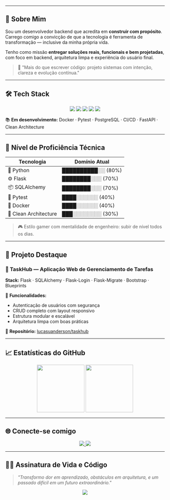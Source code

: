 
---

## 📌 Sobre Mim

Sou um desenvolvedor backend que acredita em **construir com propósito**. Carrego comigo a convicção de que a tecnologia é ferramenta de transformação — inclusive da minha própria vida.

Tenho como missão **entregar soluções reais, funcionais e bem projetadas**, com foco em backend, arquitetura limpa e experiência do usuário final.

> 🧩 "Mais do que escrever código: projeto sistemas com intenção, clareza e evolução contínua."

---

## 🛠️ Tech Stack

<div align="center">
  <img src="https://img.shields.io/badge/Python-2F2F2F?style=for-the-badge&logo=python&logoColor=00FF9F" />
  <img src="https://img.shields.io/badge/Flask-2F2F2F?style=for-the-badge&logo=flask&logoColor=white" />
  <img src="https://img.shields.io/badge/SQLAlchemy-2F2F2F?style=for-the-badge&logo=sqlalchemy&logoColor=FFD700" />
  <img src="https://img.shields.io/badge/Git-2F2F2F?style=for-the-badge&logo=git&logoColor=FF4500" />
  <img src="https://img.shields.io/badge/Bootstrap-2F2F2F?style=for-the-badge&logo=bootstrap&logoColor=7952B3" />
</div>

📚 **Em desenvolvimento:** Docker · Pytest · PostgreSQL · CI/CD · FastAPI · Clean Architecture

---

## 🔁 Nível de Proficiência Técnica

| Tecnologia           | Domínio Atual         |
|----------------------|------------------------|
| 🐍 Python            | ██████████░░ (80%)     |
| ⚙️ Flask             | ████████░░░ (70%)      |
| 📦 SQLAlchemy        | ████████░░░ (70%)      |
| 🧪 Pytest             | ████░░░░░░ (40%)       |
| 🐳 Docker             | ████░░░░░░ (40%)       |
| 🧱 Clean Architecture | ███░░░░░░░░ (30%)       |

> 🎮 Estilo gamer com mentalidade de engenheiro: subir de nível todos os dias.

---

## 🚀 Projeto Destaque

### 🎯 TaskHub — Aplicação Web de Gerenciamento de Tarefas

**Stack:** Flask · SQLAlchemy · Flask-Login · Flask-Migrate · Bootstrap · Blueprints

🔧 **Funcionalidades:**
- Autenticação de usuários com segurança
- CRUD completo com layout responsivo
- Estrutura modular e escalável
- Arquitetura limpa com boas práticas

📁 **Repositório:** [lucasuanderson/taskhub](https://github.com/lucasuanderson/taskhub)

---

## 📈 Estatísticas do GitHub

<p align="center">
  <img src="https://github-readme-stats.vercel.app/api?username=lucasuanderson&show_icons=true&theme=radical&hide_title=true" height="150"/>
  <img src="https://github-readme-stats.vercel.app/api/top-langs/?username=lucasuanderson&layout=compact&theme=radical" height="150"/>
</p>

---

## 🌐 Conecte-se comigo

<p align="center">
  <a href="https://www.linkedin.com/in/seu-linkedin">
    <img src="https://img.shields.io/badge/LinkedIn-Lucas%20Uanderson-007ACC?style=for-the-badge&logo=linkedin" />
  </a>
  <a href="https://github.com/lucasuanderson">
    <img src="https://img.shields.io/badge/Blog%20Técnico-Em%20Breve-2F2F2F?style=for-the-badge&logo=github&logoColor=FFD700" />
  </a>
</p>

---

## 🧙‍♂️ Assinatura de Vida e Código

> _"Transformo dor em aprendizado, obstáculos em arquitetura, e um passado difícil em um futuro extraordinário."_


<p align="center">
  <img src="https://capsule-render.vercel.app/api?type=waving&color=0B0C10&height=120&section=footer"/>
</p>
